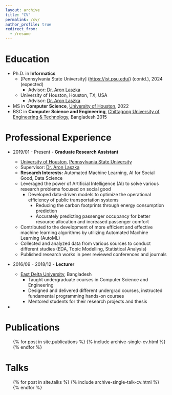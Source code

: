 ```yaml
---
layout: archive
title: "CV"
permalink: /cv/
author_profile: true
redirect_from:
  - /resume
---
```


[//]: # ({% include base_path %} [[PDF]]&#40;https://Amutheezan.com/files/Amutheezan_CV.pdf&#41;)

Education
======
* Ph.D. in **Informatics**
  * [Pennsylvania State University] (https://ist.psu.edu/) (contd.), 2024 (expected)
    * Advisor: [Dr. Aron Laszka](https://aronlaszka.com/)
  * University of Houston, Houston, TX, USA
    * Advisor: [Dr. Aron Laszka](https://aronlaszka.com/)
* MS in **Computer Science**, [University of Houston](https://www.uh.edu/nsm/computer-science/), 2022
* BSC in **Computer Science and Engineering**, [Chittagong University of Engineering & Technology](https://www.cuet.ac.bd/), Bangladesh 2015

Professional Experience
======

* 2019/01 - Present - **Graduate Research Assistant**
  * [University of Houston](https://www.uh.edu/), [Pennsylvania State University](https://www.psu.edu/)
  * Supervisor: [Dr. Aron Laszka](https://aronlaszka.com/)
  * **Research Interests:** Automated Machine Learning, AI for Social Good, Data Science
  * Leveraged the power of Artificial Intelligence (AI) to solve various research problems focused on social good 
    * Developed data-driven models to optimize the operational efficiency of public transportation systems
      * Reducing the carbon footprints through energy consumption prediction
      * Accurately predicting passenger occupancy for better resource allocation and increased passenger comfort
  * Contributed to the development of more efficient and effective machine learning algorithms by utilizing Automated Machine Learning (AutoML)
  * Collected and analyzed data from various sources to conduct different studies (EDA, Topic Modelling, Statistical Analysis)
  * Published research works in peer reviewed conferences and journals

* 2016/09 - 2018/12 - **Lecturer**
  * [East Delta University](https://www.eastdelta.edu.bd/), Bangladesh
    * Taught undergraduate courses in Computer Science and Engineering
    * Designed and delivered different undergrad courses, instructed fundamental programming hands-on courses
    * Mentored students for their research projects and thesis
* 
Publications
======
  <ul>{% for post in site.publications %}
    {% include archive-single-cv.html %}
  {% endfor %}</ul>
  
Talks
======
  <ul>{% for post in site.talks %}
    {% include archive-single-talk-cv.html %}
  {% endfor %}</ul>
  
[//]: # (Teaching)

[//]: # (======)

[//]: # (  <ul>{% for post in site.teaching %})

[//]: # (    {% include archive-single-cv.html %})

[//]: # (  {% endfor %}</ul>)
  
